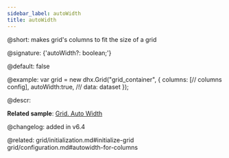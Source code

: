 ```yaml
---
sidebar_label: autoWidth
title: autoWidth
---          
```


@short: makes grid's columns to fit the size of a grid

@signature: {'autoWidth?: boolean;'}

@default: false

@example: 
var grid = new dhx.Grid("grid_container", {
    columns: [// columns config],
    autoWidth:true, /*!*/
    data: dataset
});



@descr: 

**Related sample**: [Grid. Auto Width](https://snippet.dhtmlx.com/4as4y3l4)

@changelog: added in v6.4

@related: grid/initialization.md#initialize-grid
grid/configuration.md#autowidth-for-columns

